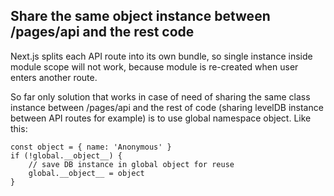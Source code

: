 ## Share the same object instance between /pages/api and the rest code

Next.js splits each API route into its own bundle, so single instance inside module scope will not work, because module is re-created when user enters another route.

So far only solution that works in case of need of sharing the same class instance between /pages/api and the rest of code (sharing levelDB instance between API routes for example) is to use global namespace object. Like this:
```
const object = { name: 'Anonymous' }
if (!global.__object__) {
    // save DB instance in global object for reuse
    global.__object__ = object
}
```
